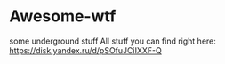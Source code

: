 # Awesome-wtf
some underground stuff
All stuff you can find right here: https://disk.yandex.ru/d/pSOfuJCiIXXF-Q
